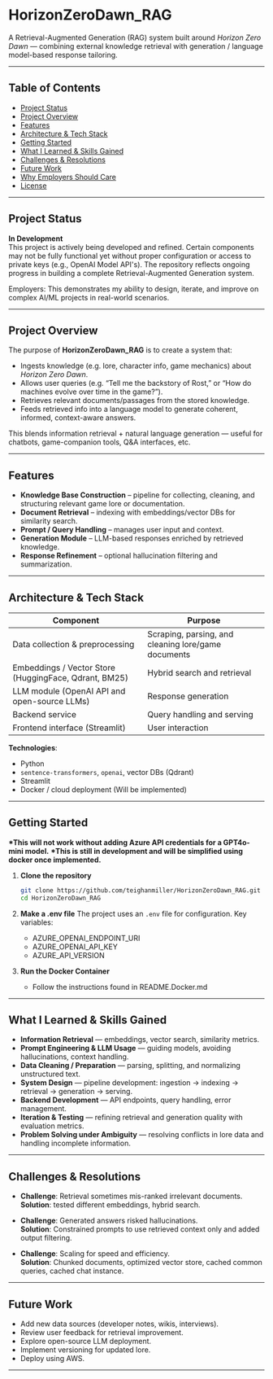 # HorizonZeroDawn_RAG

A Retrieval-Augmented Generation (RAG) system built around _Horizon Zero Dawn_ — combining external knowledge retrieval with generation / language model-based response tailoring.

---

## Table of Contents

- [Project Status](#project-status)
- [Project Overview](#project-overview)
- [Features](#features)
- [Architecture & Tech Stack](#architecture--tech-stack)
- [Getting Started](#getting-started)
- [What I Learned & Skills Gained](#what-i-learned--skills-gained)
- [Challenges & Resolutions](#challenges--resolutions)
- [Future Work](#future-work)
- [Why Employers Should Care](#why-employers-should-care)
- [License](#license)

---

## Project Status

**In Development**  
This project is actively being developed and refined. Certain components may not be fully functional yet without proper configuration or access to private keys (e.g., OpenAI Model API's). The repository reflects ongoing progress in building a complete Retrieval-Augmented Generation system.

Employers: This demonstrates my ability to design, iterate, and improve on complex AI/ML projects in real-world scenarios.

---

## Project Overview

The purpose of **HorizonZeroDawn_RAG** is to create a system that:

- Ingests knowledge (e.g. lore, character info, game mechanics) about _Horizon Zero Dawn_.
- Allows user queries (e.g. “Tell me the backstory of Rost,” or “How do machines evolve over time in the game?”).
- Retrieves relevant documents/passages from the stored knowledge.
- Feeds retrieved info into a language model to generate coherent, informed, context-aware answers.

This blends information retrieval + natural language generation — useful for chatbots, game-companion tools, Q&A interfaces, etc.

---

## Features

- **Knowledge Base Construction** – pipeline for collecting, cleaning, and structuring relevant game lore or documentation.
- **Document Retrieval** – indexing with embeddings/vector DBs for similarity search.
- **Prompt / Query Handling** – manages user input and context.
- **Generation Module** – LLM-based responses enriched by retrieved knowledge.
- **Response Refinement** – optional hallucination filtering and summarization.

---

## Architecture & Tech Stack

| Component                                             | Purpose                                             |
| ----------------------------------------------------- | --------------------------------------------------- |
| Data collection & preprocessing                       | Scraping, parsing, and cleaning lore/game documents |
| Embeddings / Vector Store (HuggingFace, Qdrant, BM25) | Hybrid search and retrieval                         |
| LLM module (OpenAI API and open-source LLMs)          | Response generation                                 |
| Backend service                                       | Query handling and serving                          |
| Frontend interface (Streamlit)                        | User interaction                                    |

**Technologies**:

- Python
- `sentence-transformers`, `openai`, vector DBs (Qdrant)
- Streamlit
- Docker / cloud deployment (Will be implemented)

---

## Getting Started

**\*This will not work without adding Azure API credentials for a GPT4o-mini model.**
**\*This is still in development and will be simplified using docker once implemented.**

1. **Clone the repository**

   ```bash
   git clone https://github.com/teighanmiller/HorizonZeroDawn_RAG.git
   cd HorizonZeroDawn_RAG
   ```

2. **Make a .env file**
   The project uses an `.env` file for configuration. Key variables:

   - AZURE_OPENAI_ENDPOINT_URI
   - AZURE_OPENAI_API_KEY
   - AZURE_API_VERSION

3. **Run the Docker Container**

   - Follow the instructions found in README.Docker.md

---

## What I Learned & Skills Gained

- **Information Retrieval** — embeddings, vector search, similarity metrics.
- **Prompt Engineering & LLM Usage** — guiding models, avoiding hallucinations, context handling.
- **Data Cleaning / Preparation** — parsing, splitting, and normalizing unstructured text.
- **System Design** — pipeline development: ingestion → indexing → retrieval → generation → serving.
- **Backend Development** — API endpoints, query handling, error management.
- **Iteration & Testing** — refining retrieval and generation quality with evaluation metrics.
- **Problem Solving under Ambiguity** — resolving conflicts in lore data and handling incomplete information.

---

## Challenges & Resolutions

- **Challenge**: Retrieval sometimes mis-ranked irrelevant documents.  
  **Solution**: tested different embeddings, hybrid search.

- **Challenge**: Generated answers risked hallucinations.  
  **Solution**: Constrained prompts to use retrieved context only and added output filtering.

- **Challenge**: Scaling for speed and efficiency.  
  **Solution**: Chunked documents, optimized vector store, cached common queries, cached chat instance.

---

## Future Work

- Add new data sources (developer notes, wikis, interviews).
- Review user feedback for retrieval improvement.
- Explore open-source LLM deployment.
- Implement versioning for updated lore.
- Deploy using AWS.

---
